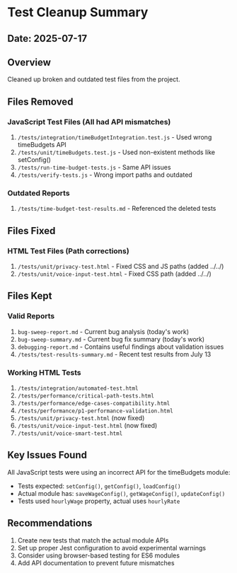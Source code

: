 # Test Cleanup Summary

## Date: 2025-07-17

## Overview
Cleaned up broken and outdated test files from the project.

## Files Removed

### JavaScript Test Files (All had API mismatches)
1. `/tests/integration/timeBudgetIntegration.test.js` - Used wrong timeBudgets API
2. `/tests/unit/timeBudgets.test.js` - Used non-existent methods like setConfig()
3. `/tests/run-time-budget-tests.js` - Same API issues
4. `/tests/verify-tests.js` - Wrong import paths and outdated

### Outdated Reports
1. `/tests/time-budget-test-results.md` - Referenced the deleted tests

## Files Fixed

### HTML Test Files (Path corrections)
1. `/tests/unit/privacy-test.html` - Fixed CSS and JS paths (added ../../)
2. `/tests/unit/voice-input-test.html` - Fixed CSS path (added ../../)

## Files Kept

### Valid Reports
1. `bug-sweep-report.md` - Current bug analysis (today's work)
2. `bug-sweep-summary.md` - Current bug fix summary (today's work)
3. `debugging-report.md` - Contains useful findings about validation issues
4. `/tests/test-results-summary.md` - Recent test results from July 13

### Working HTML Tests
1. `/tests/integration/automated-test.html`
2. `/tests/performance/critical-path-tests.html`
3. `/tests/performance/edge-cases-compatibility.html`
4. `/tests/performance/p1-performance-validation.html`
5. `/tests/unit/privacy-test.html` (now fixed)
6. `/tests/unit/voice-input-test.html` (now fixed)
7. `/tests/unit/voice-smart-test.html`

## Key Issues Found

All JavaScript tests were using an incorrect API for the timeBudgets module:
- Tests expected: `setConfig()`, `getConfig()`, `loadConfig()`
- Actual module has: `saveWageConfig()`, `getWageConfig()`, `updateConfig()`
- Tests used `hourlyWage` property, actual uses `hourlyRate`

## Recommendations

1. Create new tests that match the actual module APIs
2. Set up proper Jest configuration to avoid experimental warnings
3. Consider using browser-based testing for ES6 modules
4. Add API documentation to prevent future mismatches